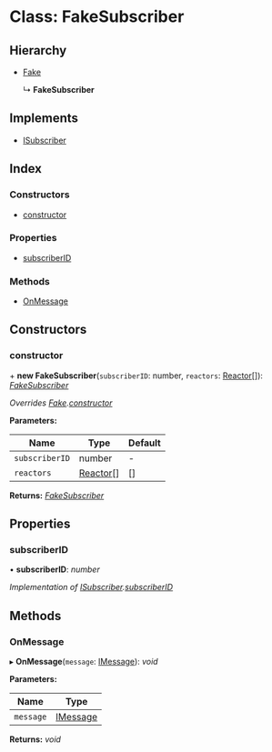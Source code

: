 
# Class: FakeSubscriber

## Hierarchy

* [Fake](fake.md)

  ↳ **FakeSubscriber**

## Implements

* [ISubscriber](../interfaces/isubscriber.md)

## Index

### Constructors

* [constructor](fakesubscriber.md#constructor)

### Properties

* [subscriberID](fakesubscriber.md#subscriberid)

### Methods

* [OnMessage](fakesubscriber.md#onmessage)

## Constructors

###  constructor

\+ **new FakeSubscriber**(`subscriberID`: number, `reactors`: [Reactor](reactor.md)[]): *[FakeSubscriber](fakesubscriber.md)*

*Overrides [Fake](fake.md).[constructor](fake.md#constructor)*

**Parameters:**

Name | Type | Default |
------ | ------ | ------ |
`subscriberID` | number | - |
`reactors` | [Reactor](reactor.md)[] | [] |

**Returns:** *[FakeSubscriber](fakesubscriber.md)*

## Properties

###  subscriberID

• **subscriberID**: *number*

*Implementation of [ISubscriber](../interfaces/isubscriber.md).[subscriberID](../interfaces/isubscriber.md#subscriberid)*

## Methods

###  OnMessage

▸ **OnMessage**(`message`: [IMessage](../interfaces/imessage.md)): *void*

**Parameters:**

Name | Type |
------ | ------ |
`message` | [IMessage](../interfaces/imessage.md) |

**Returns:** *void*
